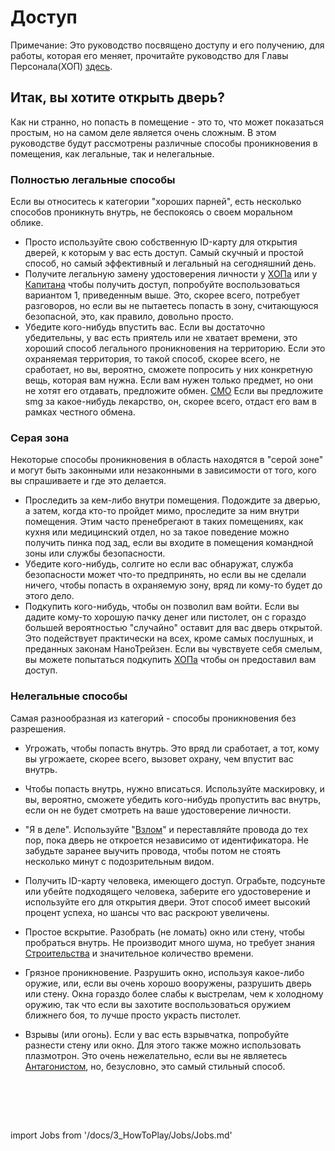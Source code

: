 # Доступ
Примечание: Это руководство посвящено доступу и его получению, для работы, которая его меняет, прочитайте руководство для Главы Персонала(ХОП) [здесь](\3_HowToPlay\Jobs\Command_roles\Head-of-Personnel.md).

## Итак, вы хотите открыть дверь?

Как ни странно, но попасть в помещение - это то, что может показаться простым, но на самом деле является очень сложным. В этом руководстве будут рассмотрены различные способы проникновения в помещения, как легальные, так и нелегальные.

### Полностью легальные способы

Если вы относитесь к категории "хороших парней", есть несколько способов проникнуть внутрь, не беспокоясь о своем моральном облике.

- Просто используйте свою собственную ID-карту для открытия дверей, к которым у вас есть доступ. Самый скучный и простой способ, но самый эффективный и легальный на сегодняшний день.
- Получите легальную замену удостоверения личности у [ХОПа](\3_HowToPlay\Jobs\Command_roles\Head-of-Personnel.md) или у [Капитана](\3_HowToPlay\Jobs\Command_roles\Captain.md) чтобы получить доступ, попробуйте воспользоваться вариантом 1, приведенным выше. Это, скорее всего, потребует разговоров, но если вы не пытаетесь попасть в зону, считающуюся безопасной, это, как правило, довольно просто.
- Убедите кого-нибудь впустить вас. Если вы достаточно убедительны, у вас есть приятель или не хватает времени, это хороший способ легального проникновения на территорию. Если это охраняемая территория, то такой способ, скорее всего, не сработает, но вы, вероятно, сможете попросить у них конкретную вещь, которая вам нужна.  Если вам нужен только предмет, но они не хотят его отдавать, предложите обмен. [CMO](\3_HowToPlay\Jobs\Medical_roles\Chief-Medical-Officer.md) Если вы предложите smg за какое-нибудь лекарство, он, скорее всего, отдаст его вам в рамках честного обмена.


### Серая зона

Некоторые способы проникновения в область находятся в "серой зоне" и могут быть законными или незаконными в зависимости от того, кого вы спрашиваете и где это делается.

- Проследить за кем-либо внутри помещения. Подождите за дверью, а затем, когда кто-то пройдет мимо, проследите за ним внутри помещения. Этим часто пренебрегают в таких помещениях, как кухня или медицинский отдел, но за такое поведение можно получить пинка под зад, если вы входите в помещения командной зоны или службы безопасности.
- Убедите кого-нибудь, солгите но если вас обнаружат, служба безопасности может что-то предпринять, но если вы не сделали ничего, чтобы попасть в охраняемую зону, вряд ли кому-то будет до этого дело.
- Подкупить кого-нибудь, чтобы он позволил вам войти. Если вы дадите кому-то хорошую пачку денег или пистолет, он с гораздо большей вероятностью "случайно" оставит для вас дверь открытой. Это подействует практически на всех, кроме самых послушных, и преданных законам НаноТрейзен. Если вы чувствуете себя смелым, вы можете попытаться подкупить [ХОПа](\3_HowToPlay\Jobs\Command_roles\Head-of-Personnel.md) чтобы он предоставил вам доступ.


### Нелегальные способы

Самая разнообразная из категорий - способы проникновения без разрешения.

- Угрожать, чтобы попасть внутрь. Это вряд ли сработает, а тот, кому вы угрожаете, скорее всего, вызовет охрану, чем впустит вас внутрь.

-  Чтобы попасть внутрь, нужно вписаться. Используйте маскировку, и вы, вероятно, сможете убедить кого-нибудь пропустить вас внутрь, если он не будет смотреть на ваше удостоверение личности.

- "Я в деле". Используйте "[Взлом](\3_HowToPlay\Guides\Engineering_guides\Hacking-Guide.md)" и переставляйте провода до тех пор, пока дверь не откроется независимо от идентификатора. Не забудьте заранее выучить провода, чтобы потом не стоять несколько минут с подозрительным видом.

-  Получить ID-карту человека, имеющего доступ. Ограбьте, подсуньте или убейте подходящего человека, заберите его удостоверение и используйте его для открытия двери. Этот способ имеет высокий процент успеха, но шансы что вас раскроют увеличены.

-  Простое вскрытие. Разобрать (не ломать) окно или стену, чтобы пробраться внутрь. Не производит много шума, но требует знания [Строительства](\3_HowToPlay\Guides\Engineering_guides\Construction.md) и значительное количество времени.

- Грязное проникновение. Разрушить окно, используя какое-либо оружие, или, если вы очень хорошо вооружены, разрушить дверь или стену. Окна гораздо более слабы к выстрелам, чем к холодному оружию, так что если вы захотите воспользоваться оружием ближнего боя, то лучше просто украсть пистолет.

- Взрывы (или огонь). Если у вас есть взрывчатка, попробуйте разнести стену или окно. Для этого также можно использовать плазмотрон. Это очень нежелательно, если вы не являетесь [Антагонистом](\3_HowToPlay\Jobs\Antagonist_roles\Antagonist_roles.md), но, безусловно, это самый стильный способ.

    <br/>
<br/>
<br/>

import Jobs from '/docs/3_HowToPlay/Jobs/Jobs.md'

<Jobs />
